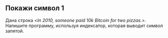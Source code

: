 ## Покажи символ 1

Дана строка <*In 2010, someone paid 10k Bitcoin for two pizzas.*>. Напишите программу, используя индексатор, которая выводит символ запятой.
